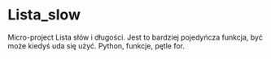 # Lista_slow
Micro-project Lista słów i długości. 
Jest to bardziej pojedyńcza funkcja, być może kiedyś uda się użyć. 
Python, funkcje, pętle for.
